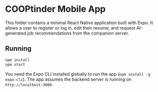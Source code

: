 # COOPtinder Mobile App

This folder contains a minimal React Native application built with Expo. It allows a user to register or log in, edit their resume, and request AI-generated job recommendations from the companion server.

## Running

```bash
npm install
npm start
```

You need the Expo CLI installed globally to run the app (`npm install -g expo-cli`). The app assumes the backend server is running on `http://localhost:3000`.
